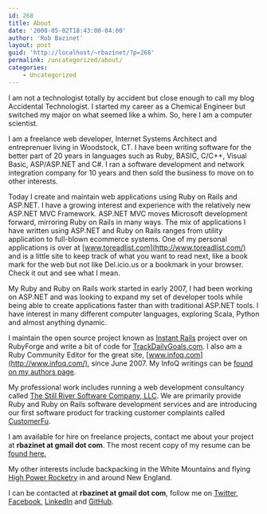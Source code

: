 ```yaml
---
id: 268
title: About
date: '2008-05-02T18:43:00-04:00'
author: 'Rob Bazinet'
layout: post
guid: 'http://localhost/~rbazinet/?p=268'
permalink: /uncategorized/about/
categories:
    - Uncategorized
---
```


I am not a technologist totally by accident but close enough to call my blog Accidental Technologist. I started my career as a Chemical Engineer but switched my major on what seemed like a whim. So, here I am a computer scientist.

I am a freelance web developer, Internet Systems Architect and entreprenuer living in Woodstock, CT. I have been writing software for the better part of 20 years in languages such as Ruby, BASIC, C/C++, Visual Basic, ASP/ASP.NET and C#. I ran a software development and network integration company for 10 years and then sold the business to move on to other interests.

Today I create and maintain web applications using Ruby on Rails and ASP.NET. I have a growing interest and experience with the relatively new ASP.NET MVC Framework. ASP.NET MVC moves Microsoft development forward, mirroring Ruby on Rails in many ways. The mix of applications I have written using ASP.NET and Ruby on Rails ranges from utility application to full-blown ecommerce systems. One of my personal applications is over at [www.toreadlist.com](http://www.toreadlist.com/) and is a little site to keep track of what you want to read next, like a book mark for the web but not like Del.icio.us or a bookmark in your browser. Check it out and see what I mean.

My Ruby and Ruby on Rails work started in early 2007, I had been working on ASP.NET and was looking to expand my set of developer tools while being able to create applications faster than with traditional ASP.NET tools. I have interest in many different computer languages, exploring Scala, Python and almost anything dynamic.

I maintain the open source project known as [Instant Rails](http://rubyforge.org/projects/instantrails/) project over on RubyForge and write a bit of code for [TrackDailyGoals.com](http://trackdailygoals.com/team). I also am a Ruby Community Editor for the great site, [www.infoq.com](http://www.infoq.com/), since June 2007. My InfoQ writings can be [found on my authors page](http://www.infoq.com/author/Robert-Bazinet).

My professional work includes running a web development consultancy called [The Still River Software Company, LLC](http://stillriversoftware.com). We are primarily provide Ruby and Ruby on Rails software development services and are introducing our first software product for tracking customer complaints called [CustomerFu](http://customerfu.com).

I am available for hire on freelance projects, contact me about your project at **rbazinet at gmail dot com**. The most recent copy of my resume can be [found here.](/files/RobBazinetResume062009.pdf "resume")

My other interests include backpacking in the White Mountains and flying [High Power Rocketry](http://www.tripoli.org/) in and around New England.

I can be contacted at **rbazinet at gmail dot com**, follow me on [Twitter](http://twitter.com/rbazinet), [Facebook](http://www.facebook.com/profile.php?id=593283416), [LinkedIn](http://www.linkedin.com/in/rbazinet) and [GitHub](http://github.com/rbazinet).